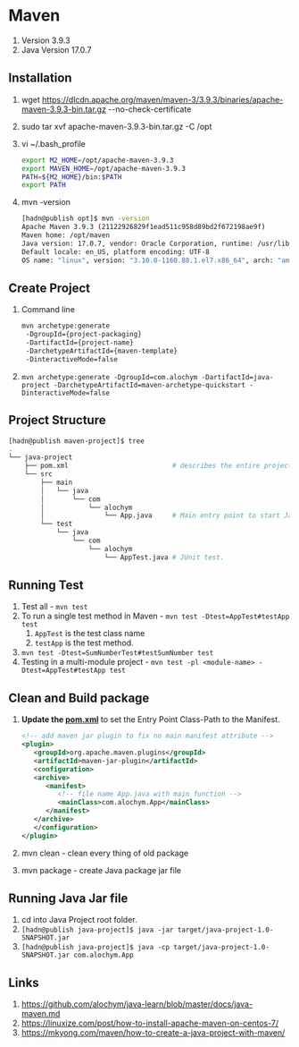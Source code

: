 # Maven

1. Version 3.9.3
1. Java Version 17.0.7

## Installation

1. wget https://dlcdn.apache.org/maven/maven-3/3.9.3/binaries/apache-maven-3.9.3-bin.tar.gz --no-check-certificate
1. sudo tar xvf apache-maven-3.9.3-bin.tar.gz -C /opt
1. vi ~/.bash_profile

   ```bash
   export M2_HOME=/opt/apache-maven-3.9.3
   export MAVEN_HOME=/opt/apache-maven-3.9.3
   PATH=${M2_HOME}/bin:$PATH
   export PATH
   ```

1. mvn -version

   ```bash
   [hadn@publish opt]$ mvn -version
   Apache Maven 3.9.3 (21122926829f1ead511c958d89bd2f672198ae9f)
   Maven home: /opt/maven
   Java version: 17.0.7, vendor: Oracle Corporation, runtime: /usr/lib/jvm/jdk-17-oracle-x64
   Default locale: en_US, platform encoding: UTF-8
   OS name: "linux", version: "3.10.0-1160.88.1.el7.x86_64", arch: "amd64", family: "unix"
   ```
   
## Create Project

1. Command line

   ```bash
   mvn archetype:generate 
	-DgroupId={project-packaging}
	-DartifactId={project-name}
	-DarchetypeArtifactId={maven-template} 
	-DinteractiveMode=false
   ```

1. `mvn archetype:generate -DgroupId=com.alochym -DartifactId=java-project -DarchetypeArtifactId=maven-archetype-quickstart -DinteractiveMode=false`

## Project Structure

```bash
[hadn@publish maven-project]$ tree
.
└── java-project
    ├── pom.xml                          # describes the entire project information.
    └── src
        ├── main
        │   └── java
        │       └── com
        │           └── alochym
        │               └── App.java     # Main entry point to start Java App.
        └── test
            └── java
                └── com
                    └── alochym
                        └── AppTest.java # JUnit test.
```
## Running Test

1. Test all - `mvn test`
1. To run a single test method in Maven - `mvn test -Dtest=AppTest#testApp test`
   1. `AppTest` is the test class name 
   1. `testApp` is the test method.
1. `mvn test -Dtest=SumNumberTest#testSumNumber test`
1. Testing in a multi-module project - `mvn test -pl <module-name> -Dtest=AppTest#testApp test`
## Clean and Build package

1. **Update the [pom.xml](../basic/maven-project/java-project/pom.xml)** to set the Entry Point Class-Path to the Manifest.

   ```xml
   <!-- add maven jar plugin to fix no main manifest attribute -->
   <plugin>
      <groupId>org.apache.maven.plugins</groupId>
      <artifactId>maven-jar-plugin</artifactId>
      <configuration>
      <archive>
         <manifest>
            <!-- file name App.java with main function -->
            <mainClass>com.alochym.App</mainClass>
         </manifest>
      </archive>
      </configuration>
   </plugin>
   ```
1. mvn clean - clean every thing of old package
1. mvn package - create Java package jar file

## Running Java Jar file

1. cd into Java Project root folder.
1. `[hadn@publish java-project]$ java -jar target/java-project-1.0-SNAPSHOT.jar`
1. `[hadn@publish java-project]$ java -cp target/java-project-1.0-SNAPSHOT.jar com.alochym.App`

## Links

1. https://github.com/alochym/java-learn/blob/master/docs/java-maven.md
1. https://linuxize.com/post/how-to-install-apache-maven-on-centos-7/
1. https://mkyong.com/maven/how-to-create-a-java-project-with-maven/
